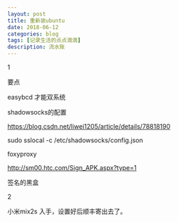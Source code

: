 ```yaml
---
layout: post
title: 重新装ubuntu
date: 2018-06-12
categories: blog
tags: [记录生活的点点滴滴]
description: 流水账
---
```


1 

要点

easybcd 才能双系统

shadowsocks的配置

https://blog.csdn.net/liwei1205/article/details/78818190

sudo sslocal -c /etc/shadowsocks/config.json

foxyproxy

http://sm00.htc.com/Sign_APK.aspx?type=1

签名的黑盒

2

小米mix2s 入手，设置好后顺丰寄出去了。



